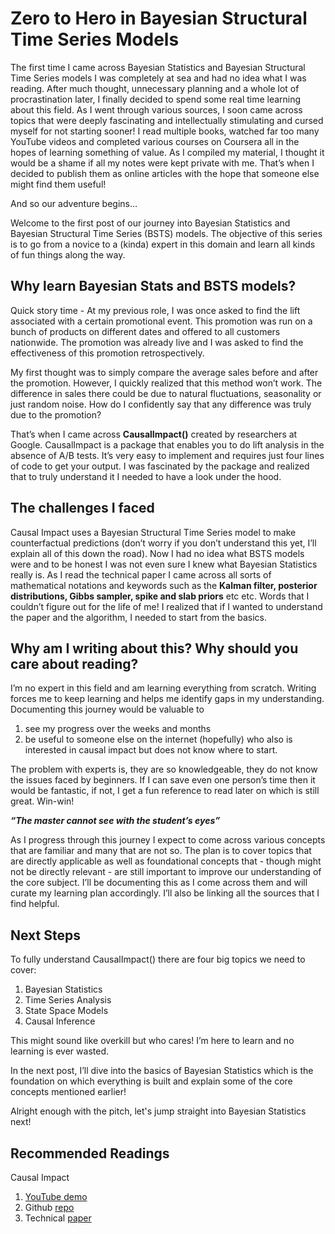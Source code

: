 # Zero to Hero in Bayesian Structural Time Series Models
The first time I came across Bayesian Statistics and Bayesian Structural Time Series models I was completely at sea and had no idea what I was reading. After much thought, unnecessary planning and a whole lot of procrastination later, I finally decided to spend some real time learning about this field. As I went through various sources, I soon came across topics that were deeply fascinating and intellectually stimulating and cursed myself for not starting sooner! I read multiple books, watched far too many YouTube videos and completed various courses on Coursera all in the hopes of learning something of value. As I compiled my material, I thought it would be a shame if all my notes were kept private with me. That’s when I decided to publish them as online articles with the hope that someone else might find them useful! 

And so our adventure begins…

Welcome to the first post of our journey into Bayesian Statistics and Bayesian Structural Time Series (BSTS) models. The objective of this series is to go from a novice to a (kinda) expert in this domain and learn all kinds of fun things along the way. 
## Why learn Bayesian Stats and BSTS models?
Quick story time - At my previous role, I was once asked to find the lift associated with a certain promotional event. This promotion was run on a bunch of products on different dates and offered to all customers nationwide. The promotion was already live and I was asked to find the effectiveness of this promotion retrospectively. 

My first thought was to simply compare the average sales before and after the promotion. However, I quickly realized that this method won’t work. The difference in sales there could be due to natural fluctuations, seasonality or just random noise. How do I confidently say that any difference was truly due to the promotion? 

That’s when I came across **CausalImpact()** created by researchers at Google. CausalImpact is a package that enables you to do lift analysis in the absence of A/B tests. It’s very easy to implement and requires just four lines of code to get your output. I was fascinated by the package and realized that to truly understand it I needed to have a look under the hood.
## The challenges I faced
Causal Impact uses a Bayesian Structural Time Series model to make counterfactual predictions (don’t worry if you don’t understand this yet, I’ll explain all of this down the road). Now I had no idea what BSTS models were and to be honest I was not even sure I knew what Bayesian Statistics really is. As I read the technical paper I came across all sorts of mathematical notations and keywords such as the **Kalman filter, posterior distributions, Gibbs sampler, spike and slab priors** etc etc. Words that I couldn’t figure out for the life of me! I realized that if I wanted to understand the paper and the algorithm, I needed to start from the basics.
## Why am I writing about this? Why should you care about reading?
I’m no expert in this field and am learning everything from scratch. Writing forces me to keep learning and helps me identify gaps in my understanding.
Documenting this journey would be valuable to 
1. see my progress over the weeks and months 
2. be useful to someone else on the internet (hopefully) who also is interested in causal impact but does not know where to start. 

The problem with experts is, they are so knowledgeable, they do not know the issues faced by beginners. If I can save even one person’s time then it would be fantastic, if not, I get a fun reference to read later on which is still great. Win-win!


***“The master cannot see with the student’s eyes”***

As I progress through this journey I expect to come across various concepts that are familiar and many that are not so. The plan is to cover topics that are directly applicable as well as foundational concepts that - though might not be directly relevant - are still important to improve our understanding of the core subject. I’ll be documenting this as I come across them and will curate my learning plan accordingly. I’ll also be linking all the sources that I find helpful.
## Next Steps
To fully understand CausalImpact() there are four big topics we need to cover:
1. Bayesian Statistics
2. Time Series Analysis
3.  State Space Models
4.  Causal Inference

This might sound like overkill but who cares! I’m here to learn and no learning is ever wasted.

In the next post, I’ll dive into the basics of Bayesian Statistics which is the foundation on which everything is built and explain some of the core concepts mentioned earlier!

Alright enough with the pitch, let's jump straight into Bayesian Statistics next!
## Recommended Readings
Causal Impact
1. [YouTube demo](https://www.youtube.com/watch?v=GTgZfCltMm8) 
2. Github [repo](https://github.com/google/CausalImpact)
3. Technical [paper](https://projecteuclid.org/journals/annals-of-applied-statistics/volume-9/issue-1/Inferring-causal-impact-using-Bayesian-structural-time-series-models/10.1214/14-AOAS788.full)
